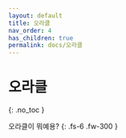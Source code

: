 ```yaml
---
layout: default
title: 오라클
nav_order: 4
has_children: true
permalink: docs/오라클
---
```


# 오라클
{: .no_toc }

오라클이 뭐예용?
{: .fs-6 .fw-300 }
